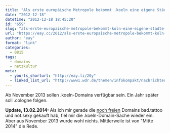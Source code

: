 ```yaml
---
title: "Als erste europäische Metropole bekommt .koeln eine eigene Städte-Domain"
date: "2012-12-18"
datetime: "2012-12-18 18:45:20"
id: "659"
slug: "als-erste-europaische-metropole-bekommt-koln-eine-eigene-stadte-domain-koeln"
url: "https://eay.cc/2012/als-erste-europaische-metropole-bekommt-koln-eine-eigene-stadte-domain-koeln/"
author: "eay"
format: "link"
categories:
  - 0815
tags:
  - domains
  - netzkultur
meta:
  - yourls_shorturl: "http://eay.li/20y"
  - linked_list_url: "http://www1.wdr.de/themen/infokompakt/nachrichten/nrwkompakt/archiv/nrwkompakt12682.html"
---
```


Ab November 2013 sollen .koeln-Domains verfügbar sein. Ein Jahr später soll .cologne folgen.

**Update, 13.02.2014:** Als ich mir gerade die [noch freien](https://twitter.com/eay/status/433180090990858240) Domains bad.tattoo und not.sexy gekauft hab, fiel mir die .koeln-Domain-Sache wieder ein. Aber aus November 2013 wurde wohl nichts. Mittlerweile ist von "Mitte 2014" die Rede.
